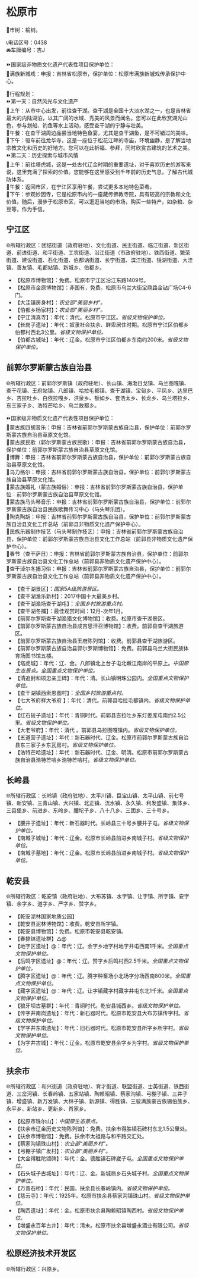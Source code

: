 # 松原市  
🌳市树：榆树。  

📞电话区号：0438  
🚘车牌编号：吉J  

⏩国家级非物质文化遗产代表性项目保护单位：  
🔸满族新城戏：申报：吉林省松原市，保护单位：松原市满族新城戏传承保护中心。  

🧭行程规划：  
⏩第一天：自然风光与文化遗产  
🔸上午：从市中心出发，前往查干湖。查干湖是全国十大淡水湖之一，也是吉林省最大的内陆湖泊，以其广阔的水域、秀美的风景而闻名。您可以在此欣赏湖光山色，参与划船、钓鱼等水上活动，感受查干湖的宁静与壮美。  
🔸午餐：在查干湖周边品尝当地特色鱼宴，尤其是查干湖鱼，是不可错过的美味。  
🔸下午：驱车前往龙华寺，这是一座位于松花江畔的寺庙，环境幽静，是了解当地宗教文化和历史的好地方。您可以在此祈福、参拜，同时欣赏古建筑的艺术之美。  
⏩第二天：历史探索与城市风情  
🔸上午：前往塔虎城，这是一处古代辽金时期的重要遗址，对于喜欢历史的游客来说，这里充满了探索的价值。您能够在这里感受到千年前的历史气息，了解古代城防体系。  
🔸午餐：返回市区，在宁江区享用午餐，尝试更多本地特色菜肴。  
🔸下午：参观妙因寺，它是松原市内的一座藏传佛教寺院，具有较高的宗教和文化价值。随后，漫步于松原市区，可以逛逛当地的市场，购买一些特产，如杂粮、杂豆等，作为手信。  

## 宁江区  
🌐所辖行政区：团结街道（政府驻地）、文化街道、民主街道、临江街道、新区街道、前进街道、和平街道、工农街道、沿江街道（市政府驻地）、铁西街道、繁荣街道、建设街道、石化街道、伯都讷街道、长宁街道、滨江街道、镜湖街道、大洼镇、善友镇、毛都站镇、新城乡、伯都乡。  

* 【松原市博物馆】：免费。松原市宁江区沿江东路1409号。  
* 【松原市金原博物馆】：非国有，免费。松原市乌兰大街宝鼎路金钻广场C4-6门。  
* 【大洼镇房身村】：*农业部“美丽乡村”。*  
* 【伯都乡杨家村】：*农业部“美丽乡村”。*  
* 【宁江清真寺】：年代：清代。松原市宁江区。*省级文物保护单位。*  
* 【长岗子遗址】：年代：奴隶社会扶余、鲜卑居住时期。松原市宁江区伯都乡伯都村西北3公里。*省级文物保护单位。*  
* 【伯都古城址】：年代：辽金。松原市宁江区伯都乡东南约200米。*省级文物保护单位。*  

## 前郭尔罗斯蒙古族自治县  
🌐所辖行政区：前郭尔罗斯镇（政府驻地）、长山镇、海渤日戈镇、乌兰图嘎镇、查干花镇、王府站镇、八郎镇、哈拉毛都镇、查干湖镇、宝甸乡、平凤乡、达里巴乡、吉拉吐乡、白依拉嘎乡、洪泉乡、额如乡、套浩太乡、长龙乡、乌兰塔拉乡、东三家子乡、浩特芒哈乡、乌兰敖都乡。  

⏩国家级非物质文化遗产代表性项目保护单位：  
🔸蒙古族四胡音乐：申报：吉林省前郭尔罗斯蒙古族自治县，保护单位：前郭尔罗斯蒙古族自治县草原文化馆。  
🔸蒙古族民歌（郭尔罗斯蒙古族民歌）：申报：吉林省前郭尔罗斯蒙古族自治县，保护单位：前郭尔罗斯蒙古族自治县草原文化馆。  
🔸博舞：申报：吉林省前郭尔罗斯蒙古族自治县，保护单位：前郭尔罗斯蒙古族自治县草原文化馆。  
🔸乌力格尔：申报：吉林省前郭尔罗斯蒙古族自治县，保护单位：前郭尔罗斯蒙古族自治县草原文化馆。  
🔸蒙古族婚礼（蒙古族婚俗）：申报：吉林省前郭尔罗斯蒙古族自治县，保护单位：前郭尔罗斯蒙古族自治县草原文化馆。  
🔸蒙古族马头琴音乐：申报：吉林省前郭尔罗斯蒙古族自治县，保护单位：前郭尔罗斯蒙古族自治县民族歌舞传习中心（马头琴乐团）。  
🔸陶克陶胡：申报：吉林省前郭尔罗斯蒙古族自治县，保护单位：前郭尔罗斯蒙古族自治县文化工作总站（前郭县非物质文化遗产保护中心）。  
🔸民族乐器制作技艺（马头琴制作技艺）：申报：吉林省前郭尔罗斯蒙古族自治县，保护单位：前郭尔罗斯蒙古族自治县文化工作总站（前郭县非物质文化遗产保护中心）。  
🔸春节（查干萨日）：申报：吉林省前郭尔罗斯蒙古族自治县，保护单位：前郭尔罗斯蒙古族自治县文化工作总站（前郭县非物质文化遗产保护中心）。  
🔸查干淖尔冬捕习俗：申报：吉林省前郭尔罗斯蒙古族自治县，保护单位：前郭尔罗斯蒙古族自治县文化工作总站（前郭县非物质文化遗产保护中心）。  

* 【查干湖景区】：*国家5A级旅游景区。*  
* 【查干湖渔乐新村】：2017中国十大最美乡村。  
* 【查干湖渔场查干湖屯】：*全国乡村旅游重点村。*  
* 【查干湖冬捕】：最佳观赏时间：12月-次年1月。  
* 【前郭尔罗斯查干湖渔猎文化博物馆】：收费。松原市查干湖景区。  
* 【前郭尔罗斯蒙古族自治县成吉思汗召博物馆】：收费。前郭县查干湖旅游区。  
* 【前郭尔罗斯蒙古族自治县王府陈列馆】：收费。前郭县查干湖旅游区。  
* 【前郭尔罗斯蒙古族自治县郭尔罗斯博物馆】：免费。前郭县乌兰大街民族体育场图书馆五楼。  
* 【塔虎城】：年代：辽、金。八郎镇北上台子屯北嫩江南岸的平原上。*中国原生态景点。全国重点文物保护单位。*  
* 【清追封和硕忠亲王碑】：年代：清。长山镇明珠公园内。*全国重点文物保护单位。*  
* 【查干湖镇西索恩图村】：*全国乡村旅游重点村。*  
* 【七大爷府祥大爷府 】：年代：清代。前郭县哈拉毛都镇内。*省级文物保护单位。*  
* 【红石砬子遗址】：年代：青铜时代。前郭县吉拉吐乡东灯娄库屯南约2.5公里。*省级文物保护单位。*  
* 【大老爷府】：年代：清代 。前郭县乌拉图嘎镇内。*省级文物保护单位。*  
* 【五道营子遗址】：年代：新石器时代、辽金。松原市前郭尔罗斯蒙古族自治县东三家子乡东瓦房村。*省级文物保护单位。*  
* 【浩特芒哈遗址】：年代：新石器时代、辽金、明清。松原市前郭尔罗斯蒙古族自治县浩特芒哈乡浩特芒哈村。*省级文物保护单位。*  

## 长岭县  
🌐所辖行政区：长岭镇（政府驻地）、太平川镇、巨宝山镇、太平山镇、前七号镇、新安镇、三青山镇、大兴镇、北正镇、流水镇、永久镇、利发盛镇、集体乡、三县堡乡、前进乡、东岭乡、腰坨子乡、八十八乡、三团乡、三十号乡。  

* 【腰井子遗址】：年代：新石器时代。长岭县三十号乡腰井子屯。*省级文物保护单位。*  
* 【南城子城址】：年代：辽金。松原市长岭县前进乡南城子村。*省级文物保护单位。*  
* 【南城子墓地】：年代：辽金。松原市长岭县前进乡南城子村。*省级文物保护单位。*  

## 乾安县  
🌐所辖行政区：乾安镇（政府驻地）、大布苏镇、水字镇、让字镇、所字镇、安字镇、余字乡、道字乡、严字乡、赞字乡。  

* 【乾安泥林国家地质公园】  
* 【乾安县泥林博物馆】：收费。乾安县所字镇。  
* 【乾安县博物馆】：免费。松原市乾安县乾安镇。  
* 【春捺钵遗址群】△@  
* 【地字区遗址】@：年代：辽。余字乡地字村地字井屯西南1千米。*全国重点文物保护单位。*  
* 【后鸣字区遗址】@：年代：辽。赞字乡后鸣村西2.5千米。*全国重点文物保护单位。*  
* 【腾字区遗址】@：年代：辽。腾字种畜场小北场字分场西南800米。*全国重点文物保护单位。*  
* 【藏字区遗址】@：年代：辽。让字镇藏字村藏字井屯东北1千米。*全国重点文物保护单位。*  
* 【狼牙坝古墓群】：年代：青铜时代。乾安县城西乡。*省级文物保护单位。*  
* 【传字井南岗遗址】：年代：新石器时代。松原市乾安县大布苏镇传字村。*省级文物保护单位。*  
* 【学字井东南遗址】：年代：旧石器时代。松原市乾安县所字乡所字村。*省级文物保护单位。*  
* 【为字井古城】：年代：辽金。松原市乾安县余字乡为字村。*省级文物保护单位。*  

## 扶余市  
🌐所辖行政区：和兴街道（政府驻地）、育才街道、联盟街道、士英街道、铁西街道、三岔河镇、长春岭镇、五家站镇、陶赖昭镇、蔡家沟镇、弓棚子镇、三井子镇、增盛镇、新万发镇、大林子镇、新源镇、得胜镇、三骏满族蒙古族锡伯族乡、永平乡、新站乡、更新乡、肖家乡。  

* 【松原市珠尔山】：*中国原生态景点。*  
* 【扶余市辽金历史文物陈列馆】：免费。扶余市得胜镇石碑村东北1.5公里处。  
* 【扶余市博物馆】：免费。扶余市太祖路与和平路交汇处。  
* 【蔡家沟镇珠山村】：*农业部“美丽乡村”。*  
* 【弓棚子镇广发村】：*农业部“美丽乡村”。*  
* 【大金得胜陀颂碑】：年代：金。德胜镇石碑崴子屯。*全国重点文物保护单位。*  
* 【石头城子古城址】：年代：辽、金。新城局乡石头城子村。*全国重点文物保护单位。*  
* 【万善石桥】：年代：民国。扶余县长春岭镇内。*省级文物保护单位。*  
* 【慈云寺】：年代：1925年。松原市扶余县蔡家沟镇珠山村。*省级文物保护单位。*  
* 【陶西遗址】：年代：金。松原市扶余县陶赖昭镇陶西村。*省级文物保护单位。*  
* 【增盛永百年古井】：年代：清末。松原市扶余县增盛永酒业有限公司。*省级文物保护单位。*  

## 松原经济技术开发区  
🌐所辖行政区：兴原乡。  